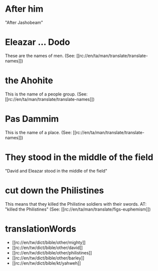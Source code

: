 # After him

"After Jashobeam"

# Eleazar ... Dodo

These are the names of men. (See: [[rc://en/ta/man/translate/translate-names]])

# the Ahohite

This is the name of a people group. (See: [[rc://en/ta/man/translate/translate-names]])

# Pas Dammim

This is the name of a place. (See: [[rc://en/ta/man/translate/translate-names]])

# They stood in the middle of the field

"David and Eleazar stood in the middle of the field"

# cut down the Philistines

This means that they killed the Philistine soldiers with their swords. AT: "killed the Philistines" (See: [[rc://en/ta/man/translate/figs-euphemism]])

# translationWords

* [[rc://en/tw/dict/bible/other/mighty]]
* [[rc://en/tw/dict/bible/other/david]]
* [[rc://en/tw/dict/bible/other/philistines]]
* [[rc://en/tw/dict/bible/other/barley]]
* [[rc://en/tw/dict/bible/kt/yahweh]]